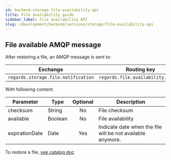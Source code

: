 ```yaml
---
id: backend-storage-file-availability-api
title: File availability guide
sidebar_label: File availability API
slug: /development/backend/services/storage/file-availability-api
---
```


## File available AMQP message

After restoring a file, an AMQP message is sent to:

| Exchange                            | Routing key                        | Virtual host                   |
|-------------------------------------|------------------------------------|--------------------------------|
| `regards.storage.file.notification` | `regards.file.availability.status` | `regards.multitenant.manager`	 |

With following content:

| Parameter      | Type    | Optional | Description                                                |
|----------------|---------|:--------:|------------------------------------------------------------|
| checksum       | String  |    No    | File checksum                                              |
| available      | Boolean |    No    | File availability                                          |
| expirationDate | Date    |   Yes    | Indicate date when the file will be not available anymore. |

To restore a file, [see catalog doc](../../catalog/api-guides/product-file-restoration-api.mdx)
